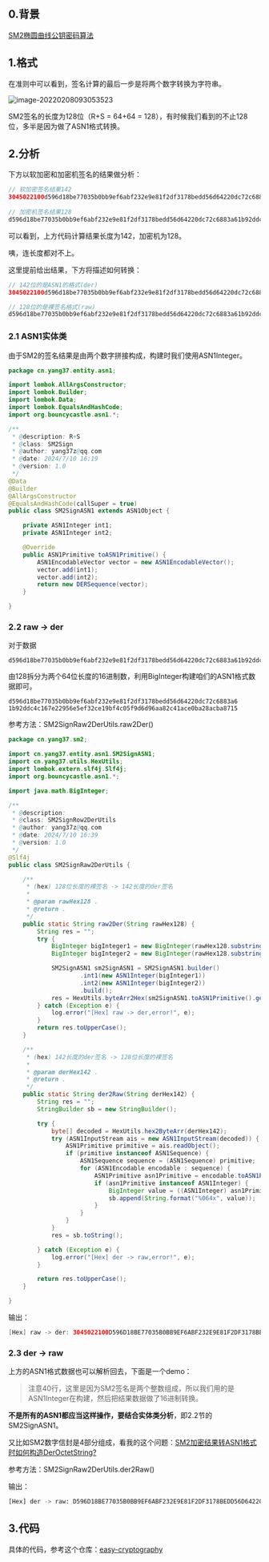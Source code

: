 ## 0.背景

[SM2椭圆曲线公钥密码算法](https://markdown-1258124344.cos.ap-guangzhou.myqcloud.com/file/SM2-ECC-ALG.pdf)



## 1.格式

在准则中可以看到，签名计算的最后一步是将两个数字转换为字符串。

![image-20220208093053523](https://markdown-1258124344.cos.ap-guangzhou.myqcloud.com/%20image/image-20220208093053523.png)

SM2签名的长度为128位（R+S = 64+64 = 128），有时候我们看到的不止128位，多半是因为做了ASN1格式转换。



## 2.分析

下方以软加密和加密机签名的结果做分析：

```java
// 软加密签名结果142
3045022100d596d18be77035b0bb9ef6abf232e9e81f2df3178bedd56d64220dc72c6883a602201b92ddc4c167e22956e5ef32ce19bf4c05f9d6d96aa82c41ace0ba28acba8715
    
// 加密机签名结果128
d596d18be77035b0bb9ef6abf232e9e81f2df3178bedd56d64220dc72c6883a61b92ddc4c167e22956e5ef32ce19bf4c05f9d6d96aa82c41ace0ba28acba8715
```

可以看到，上方代码计算结果长度为142，加密机为128。

咦，连长度都对不上。

这里提前给出结果，下方将描述如何转换：

```java
// 142位的是ASN1的格式(der)
3045022100d596d18be77035b0bb9ef6abf232e9e81f2df3178bedd56d64220dc72c6883a602201b92ddc4c167e22956e5ef32ce19bf4c05f9d6d96aa82c41ace0ba28acba8715

// 128位的是裸签名格式(raw)
d596d18be77035b0bb9ef6abf232e9e81f2df3178bedd56d64220dc72c6883a61b92ddc4c167e22956e5ef32ce19bf4c05f9d6d96aa82c41ace0ba28acba8715
```



### 2.1 ASN1实体类

由于SM2的签名结果是由两个数字拼接构成，构建时我们使用ASN1Integer。

```java
package cn.yang37.entity.asn1;

import lombok.AllArgsConstructor;
import lombok.Builder;
import lombok.Data;
import lombok.EqualsAndHashCode;
import org.bouncycastle.asn1.*;

/**
 * @description: R+S
 * @class: SM2Sign
 * @author: yang37z@qq.com
 * @date: 2024/7/10 16:19
 * @version: 1.0
 */
@Data
@Builder
@AllArgsConstructor
@EqualsAndHashCode(callSuper = true)
public class SM2SignASN1 extends ASN1Object {

    private ASN1Integer int1;
    private ASN1Integer int2;

    @Override
    public ASN1Primitive toASN1Primitive() {
        ASN1EncodableVector vector = new ASN1EncodableVector();
        vector.add(int1);
        vector.add(int2);
        return new DERSequence(vector);
    }

}
```



### 2.2 raw -> der

对于数据

```
d596d18be77035b0bb9ef6abf232e9e81f2df3178bedd56d64220dc72c6883a61b92ddc4c167e22956e5ef32ce19bf4c05f9d6d96aa82c41ace0ba28acba8715
```

由128拆分为两个64位长度的16进制数，利用BigInteger构建咱们的ASN1格式数据即可。

```
d596d18be77035b0bb9ef6abf232e9e81f2df3178bedd56d64220dc72c6883a6
1b92ddc4c167e22956e5ef32ce19bf4c05f9d6d96aa82c41ace0ba28acba8715
```

参考方法：SM2SignRaw2DerUtils.raw2Der()

```java
package cn.yang37.sm2;

import cn.yang37.entity.asn1.SM2SignASN1;
import cn.yang37.utils.HexUtils;
import lombok.extern.slf4j.Slf4j;
import org.bouncycastle.asn1.*;

import java.math.BigInteger;

/**
 * @description:
 * @class: SM2SignRow2DerUtils
 * @author: yang37z@qq.com
 * @date: 2024/7/10 16:39
 * @version: 1.0
 */
@Slf4j
public class SM2SignRaw2DerUtils {

    /**
     * (hex) 128位长度的裸签名 -> 142长度的der签名
     *
     * @param rawHex128 .
     * @return .
     */
    public static String raw2Der(String rawHex128) {
        String res = "";
        try {
            BigInteger bigInteger1 = new BigInteger(rawHex128.substring(0, 64), 16);
            BigInteger bigInteger2 = new BigInteger(rawHex128.substring(64, 128), 16);

            SM2SignASN1 sm2SignASN1 = SM2SignASN1.builder()
                    .int1(new ASN1Integer(bigInteger1))
                    .int2(new ASN1Integer(bigInteger2))
                    .build();
            res = HexUtils.byteArr2Hex(sm2SignASN1.toASN1Primitive().getEncoded());
        } catch (Exception e) {
            log.error("[Hex] raw -> der,error!", e);
        }
        return res.toUpperCase();
    }

    /**
     * (hex) 142长度的der签名 -> 128位长度的裸签名
     *
     * @param derHex142 .
     * @return .
     */
    public static String der2Raw(String derHex142) {
        String res = "";
        StringBuilder sb = new StringBuilder();

        try {
            byte[] decoded = HexUtils.hex2ByteArr(derHex142);
            try (ASN1InputStream ais = new ASN1InputStream(decoded)) {
                ASN1Primitive primitive = ais.readObject();
                if (primitive instanceof ASN1Sequence) {
                    ASN1Sequence sequence = (ASN1Sequence) primitive;
                    for (ASN1Encodable encodable : sequence) {
                        ASN1Primitive asn1Primitive = encodable.toASN1Primitive();
                        if (asn1Primitive instanceof ASN1Integer) {
                            BigInteger value = ((ASN1Integer) asn1Primitive).getValue();
                            sb.append(String.format("%064x", value));
                        }
                    }
                }
            }
            res = sb.toString();

        } catch (Exception e) {
            log.error("[Hex] der -> raw,error!", e);
        }

        return res.toUpperCase();
    }

}
```

输出：

```java
[Hex] raw -> der: 3045022100D596D18BE77035B0BB9EF6ABF232E9E81F2DF3178BEDD56D64220DC72C6883A602201B92DDC4C167E22956E5EF32CE19BF4C05F9D6D96AA82C41ACE0BA28ACBA8715
```



### 2.3 der -> raw

上方的ASN1格式数据也可以解析回去，下面是一个demo：

> 注意40行，这里是因为SM2签名是两个整数组成，所以我们用的是ASN1Integer在构建，然后把结果数据做了16进制转换。

**不是所有的ASN1都应当这样操作，要结合实体类分析**，即2.2节的SM2SignASN1。

又比如SM2数字信封是4部分组成，看我的这个问题：[SM2加密结果转ASN1格式时如何构造DerOctetString?](https://segmentfault.com/q/1010000041027241)

参考方法：SM2SignRaw2DerUtils.der2Raw()

输出：

```bash
[Hex] der -> raw: D596D18BE77035B0BB9EF6ABF232E9E81F2DF3178BEDD56D64220DC72C6883A61B92DDC4C167E22956E5EF32CE19BF4C05F9D6D96AA82C41ACE0BA28ACBA8715
```



## 3.代码

具体的代码，参考这个仓库：[easy-cryptography](https://gitee.com/yang37/easy-cryptography)

